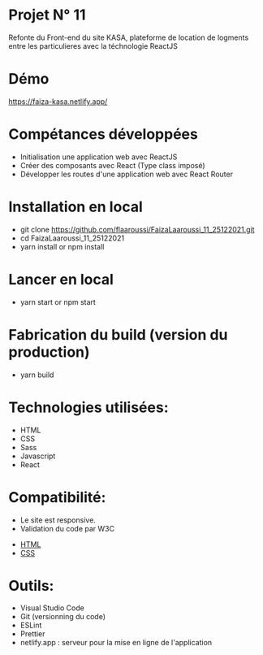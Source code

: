 # Projet N° 11    
   Refonte du Front-end du site KASA, plateforme de location de logments entre les particulieres avec la téchnologie ReactJS  
# Démo
<a href="https://faiza-kasa.netlify.app/">https://faiza-kasa.netlify.app/</a>

# Compétances développées
- Initialisation une application web avec ReactJS
- Créer des composants avec React (Type class imposé)
- Développer les routes d'une application web avec React Router

# Installation en local
- git clone https://github.com/flaaroussi/FaizaLaaroussi_11_25122021.git
- cd FaizaLaaroussi_11_25122021 
- yarn install or npm install

# Lancer en local
- yarn start or npm start

# Fabrication du build (version du production)
- yarn build

# Technologies utilisées:
- HTML
- CSS
- Sass
- Javascript
- React

# Compatibilité:
* Le site est responsive.
* Validation du code par W3C
 - <a href="https://validator.w3.org/nu/?doc=https%3A%2F%2Ffaiza-kasa.netlify.app%2F">HTML</a>
 - <a href="https://jigsaw.w3.org/css-validator/validator?uri=https%3A%2F%2Ffaiza-kasa.netlify.app%2F&profile=css3svg&usermedium=all&warning=1&vextwarning=&lang=fr">CSS</a>

# Outils:
- Visual Studio Code
- Git (versionning du code)
- ESLint 
- Prettier
- netlify.app : serveur pour la mise en ligne de l'application 